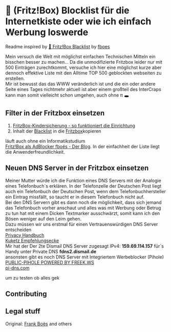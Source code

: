 :do_not_litter: (Fritz!Box)  Blocklist für die Internetkiste oder wie ich einfach Werbung loswerde
===================================
Readme inspired by [🚯 Fritz!Box Blacklist](https://github.com/fboes/fritzbox-blacklist) by [fboes](https://github.com/fboes)

Mein versuch die Welt mit möglichst einfachen Technischen Mitteln ein bisschen besser zu machen...
Da die unmodifizierte Fritzbox leider nur mit 500 Einträgen zurechtkommt, versuche ich hier eine möglichst kurze aber dennoch effektive Liste mit den Alltime TOP 500 geblockten webseiten zu erstellen.  
Mir ist bewusst das das WWW veränderlich ist und die ein oder andere Seite eines Tages nichtmehr aktuell ist aber einem großteil des InterCraps kann man somit vielleicht schon umgehen, auch ohne π **🕳**

Filter in der Fritzbox einsetzen
------------

1. [FritzBox-Kindersicherung - so funktioniert die Einrichtung](https://www.heise.de/tipps-tricks/FritzBox-Kindersicherung-so-funktioniert-die-Einrichtung-4048867.html)  
2. Inhalt der [Blacklist](https://github.com/grapefruit89/FritzBoxBlacklist/blob/master/Fritz%20500.txt) in die  [Fritzbox](http://www.fritz.box/)kopieren  

läuft auch ohne ein Informatikstudium  
[Fritz!Box als AdBlocker fboës - Der Blog](http://service.avm.de/help/de/FRITZ-Box-Fon-WLAN-7490/014/hilfe_internet_filter_blacklist). In der einfachheit der Liste liegt die Anwenderfreundlichkeit.  




Neuen DNS Server in der Fritzbox einsetzen
-----------
Meiner Mutter würde ich die Funktion eines DNS Servers mit der Analogie eines Telefonbuch´s erklären.
In der Telefonzelle der Deutschen Post liegt auch ein Telefonbuch der Deutschen Post, wenn dem Telefonbuchhersteller ein Eintrag missfällt, so taucht er in diesem Telefonbuch nicht auf.  
Bei den DNS Servern gibt es dann noch die möglichkeit, dass sich jemand das Telefonbuch vorher anschaut und alles was mit Werbung oder Betrug zu tun hat mit einem Dicken Textmarker ausschwärzt, somit kann ich den Bösen weniger auf den Leim gehen.  
Dazu müssen wir uns erstmal für einen Vertrauenswürdigen DNS Server entscheiden  
[Privacy Handbuch](https://www.privacy-handbuch.de/handbuch_93d.htm)  
[Kuketz Empfehlungsecke](https://www.kuketz-blog.de/empfehlungsecke/#dns)  
Mir hat der Der 2te Dismail DNS Server zugesagt IPv4: **159.69.114.157** für´s Handy unter Private DNS **fdns2.dismail.de**  
ansonsten gibt es noch DNS Server mit Integriertem Werbeblocker (Pihole)
[PUBLIC-PIHOLE POWERED BY FREEK.WS](https://public-pihole.com/)  
[pi-dns.com](https://pi-dns.com/)  
[](https://www.media-techport.de/free-dns-server/)  

um zu testen ob alles gek
[]()  








Contributing
------------

Legal stuff
-----------
Original: [Frank Boës](http://3960.org) and others
